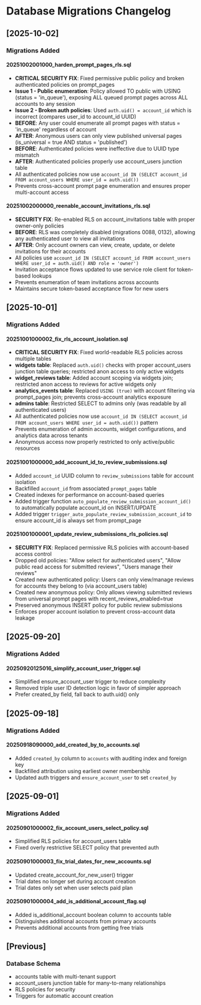 # Database Migrations Changelog

## [2025-10-02]
### Migrations Added

#### 20251002001000_harden_prompt_pages_rls.sql
- **CRITICAL SECURITY FIX**: Fixed permissive public policy and broken authenticated policies on prompt_pages
- **Issue 1 - Public enumeration**: Policy allowed TO public with USING (status = 'in_queue'), exposing ALL queued prompt pages across ALL accounts to any session
- **Issue 2 - Broken auth policies**: Used `auth.uid() = account_id` which is incorrect (compares user_id to account_id UUID)
- **BEFORE**: Any user could enumerate all prompt pages with status = 'in_queue' regardless of account
- **AFTER**: Anonymous users can only view published universal pages (is_universal = true AND status = 'published')
- **BEFORE**: Authenticated policies were ineffective due to UUID type mismatch
- **AFTER**: Authenticated policies properly use account_users junction table
- All authenticated policies now use `account_id IN (SELECT account_id FROM account_users WHERE user_id = auth.uid())`
- Prevents cross-account prompt page enumeration and ensures proper multi-account access

#### 20251002000000_reenable_account_invitations_rls.sql
- **SECURITY FIX**: Re-enabled RLS on account_invitations table with proper owner-only policies
- **BEFORE**: RLS was completely disabled (migrations 0088, 0132), allowing any authenticated user to view all invitations
- **AFTER**: Only account owners can view, create, update, or delete invitations for their accounts
- All policies use `account_id IN (SELECT account_id FROM account_users WHERE user_id = auth.uid() AND role = 'owner')`
- Invitation acceptance flows updated to use service role client for token-based lookups
- Prevents enumeration of team invitations across accounts
- Maintains secure token-based acceptance flow for new users

## [2025-10-01]
### Migrations Added

#### 20251001000002_fix_rls_account_isolation.sql
- **CRITICAL SECURITY FIX**: Fixed world-readable RLS policies across multiple tables
- **widgets table**: Replaced `auth.uid()` checks with proper account_users junction table queries; restricted anon access to only active widgets
- **widget_reviews table**: Added account scoping via widgets join; restricted anon access to reviews for active widgets only
- **analytics_events table**: Replaced `USING (true)` with account filtering via prompt_pages join; prevents cross-account analytics exposure
- **admins table**: Restricted SELECT to admins only (was readable by all authenticated users)
- All authenticated policies now use `account_id IN (SELECT account_id FROM account_users WHERE user_id = auth.uid())` pattern
- Prevents enumeration of admin accounts, widget configurations, and analytics data across tenants
- Anonymous access now properly restricted to only active/public resources

#### 20251001000000_add_account_id_to_review_submissions.sql
- Added `account_id` UUID column to `review_submissions` table for account isolation
- Backfilled `account_id` from associated `prompt_pages` table
- Created indexes for performance on account-based queries
- Added trigger function `auto_populate_review_submission_account_id()` to automatically populate account_id on INSERT/UPDATE
- Added trigger `trigger_auto_populate_review_submission_account_id` to ensure account_id is always set from prompt_page

#### 20251001000001_update_review_submissions_rls_policies.sql
- **SECURITY FIX**: Replaced permissive RLS policies with account-based access control
- Dropped old policies: "Allow select for authenticated users", "Allow public read access for submitted reviews", "Users manage their reviews"
- Created new authenticated policy: Users can only view/manage reviews for accounts they belong to (via account_users table)
- Created new anonymous policy: Only allows viewing submitted reviews from universal prompt pages with recent_reviews_enabled=true
- Preserved anonymous INSERT policy for public review submissions
- Enforces proper account isolation to prevent cross-account data leakage

## [2025-09-20]
### Migrations Added

#### 20250920125016_simplify_account_user_trigger.sql
- Simplified ensure_account_user trigger to reduce complexity
- Removed triple user ID detection logic in favor of simpler approach
- Prefer created_by field, fall back to auth.uid() only

## [2025-09-18]
### Migrations Added

#### 20250918090000_add_created_by_to_accounts.sql
- Added `created_by` column to `accounts` with auditing index and foreign key
- Backfilled attribution using earliest owner membership
- Updated auth triggers and `ensure_account_user` to set `created_by`

## [2025-09-01]
### Migrations Added

#### 20250901000002_fix_account_users_select_policy.sql
- Simplified RLS policies for account_users table
- Fixed overly restrictive SELECT policy that prevented auth

#### 20250901000003_fix_trial_dates_for_new_accounts.sql  
- Updated create_account_for_new_user() trigger
- Trial dates no longer set during account creation
- Trial dates only set when user selects paid plan

#### 20250901000004_add_is_additional_account_flag.sql
- Added is_additional_account boolean column to accounts table
- Distinguishes additional accounts from primary accounts
- Prevents additional accounts from getting free trials

## [Previous]
### Database Schema
- accounts table with multi-tenant support
- account_users junction table for many-to-many relationships
- RLS policies for security
- Triggers for automatic account creation
